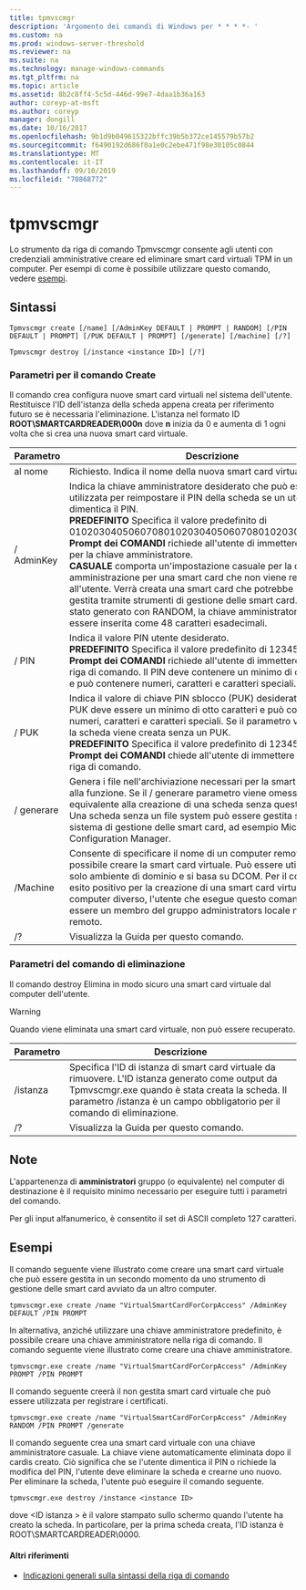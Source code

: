 ```yaml
---
title: tpmvscmgr
description: 'Argomento dei comandi di Windows per * * * *- '
ms.custom: na
ms.prod: windows-server-threshold
ms.reviewer: na
ms.suite: na
ms.technology: manage-windows-commands
ms.tgt_pltfrm: na
ms.topic: article
ms.assetid: 8b2c8ff4-5c5d-446d-99e7-4daa1b36a163
author: coreyp-at-msft
ms.author: coreyp
manager: dongill
ms.date: 10/16/2017
ms.openlocfilehash: 9b1d9b049615322bffc39b5b372ce145579b57b2
ms.sourcegitcommit: f6490192d686f0a1e0c2ebe471f98e30105c0844
ms.translationtype: MT
ms.contentlocale: it-IT
ms.lasthandoff: 09/10/2019
ms.locfileid: "70868772"
---
```

# <a name="tpmvscmgr"></a>tpmvscmgr



Lo strumento da riga di comando Tpmvscmgr consente agli utenti con credenziali amministrative creare ed eliminare smart card virtuali TPM in un computer. Per esempi di come è possibile utilizzare questo comando, vedere [esempi](#BKMK_Examples).

## <a name="syntax"></a>Sintassi

```
Tpmvscmgr create [/name] [/AdminKey DEFAULT | PROMPT | RANDOM] [/PIN DEFAULT | PROMPT] [/PUK DEFAULT | PROMPT] [/generate] [/machine] [/?]
```
```
Tpmvscmgr destroy [/instance <instance ID>] [/?]
```

### <a name="parameters-for-create-command"></a>Parametri per il comando Create

Il comando crea configura nuove smart card virtuali nel sistema dell'utente. Restituisce l'ID dell'istanza della scheda appena creata per riferimento futuro se è necessaria l'eliminazione. L'istanza nel formato ID **ROOT\SMARTCARDREADER\000n** dove **n** inizia da 0 e aumenta di 1 ogni volta che si crea una nuova smart card virtuale.

|Parametro|Descrizione|
|---------|-----------|
|al nome|Richiesto. Indica il nome della nuova smart card virtuale.|
|/ AdminKey|Indica la chiave amministratore desiderato che può essere utilizzata per reimpostare il PIN della scheda se un utente dimentica il PIN.</br>**PREDEFINITO** Specifica il valore predefinito di 010203040506070801020304050607080102030405060708.</br>**Prompt dei COMANDI** richiede all'utente di immettere un valore per la chiave amministratore.</br>**CASUALE** comporta un'impostazione casuale per la chiave di amministrazione per una smart card che non viene restituita all'utente. Verrà creata una smart card che potrebbe non essere gestita tramite strumenti di gestione delle smart card. Quando è stato generato con RANDOM, la chiave amministratore deve essere inserita come 48 caratteri esadecimali.|
|/ PIN|Indica il valore PIN utente desiderato.</br>**PREDEFINITO** Specifica il valore predefinito di 12345678 PIN.</br>**Prompt dei COMANDI** richiede all'utente di immettere un PIN nella riga di comando. Il PIN deve contenere un minimo di otto caratteri e può contenere numeri, caratteri e caratteri speciali.|
|/ PUK|Indica il valore di chiave PIN sblocco (PUK) desiderato. Il valore PUK deve essere un minimo di otto caratteri e può contenere numeri, caratteri e caratteri speciali. Se il parametro viene omesso, la scheda viene creata senza un PUK.</br>**PREDEFINITO** Specifica il valore predefinito di 12345678 PUK.</br>**Prompt dei COMANDI** chiede all'utente di immettere un PUK nella riga di comando.|
|/ generare|Genera i file nell'archiviazione necessari per la smart card virtuale alla funzione. Se il / generare parametro viene omesso, è equivalente alla creazione di una scheda senza questo file system. Una scheda senza un file system può essere gestita solo da un sistema di gestione delle smart card, ad esempio Microsoft Configuration Manager.|
|/Machine|Consente di specificare il nome di un computer remoto in cui è possibile creare la smart card virtuale. Può essere utilizzato in un solo ambiente di dominio e si basa su DCOM. Per il comando abbia esito positivo per la creazione di una smart card virtuale in un computer diverso, l'utente che esegue questo comando deve essere un membro del gruppo administrators locale nel computer remoto.|
|/?|Visualizza la Guida per questo comando.|

### <a name="parameters-for-destroy-command"></a>Parametri del comando di eliminazione

Il comando destroy Elimina in modo sicuro una smart card virtuale dal computer dell'utente.

> [!WARNING]
> Quando viene eliminata una smart card virtuale, non può essere recuperato.

|Parametro|Descrizione|
|---------|-----------|
|/istanza|Specifica l'ID di istanza di smart card virtuale da rimuovere. L'ID istanza generato come output da Tpmvscmgr.exe quando è stata creata la scheda. Il parametro /istanza è un campo obbligatorio per il comando di eliminazione.|
|/?|Visualizza la Guida per questo comando.|

## <a name="remarks"></a>Note

L'appartenenza di **amministratori** gruppo (o equivalente) nel computer di destinazione è il requisito minimo necessario per eseguire tutti i parametri del comando.

Per gli input alfanumerico, è consentito il set di ASCII completo 127 caratteri.

## <a name="BKMK_Examples"></a>Esempi

Il comando seguente viene illustrato come creare una smart card virtuale che può essere gestita in un secondo momento da uno strumento di gestione delle smart card avviato da un altro computer.
```
tpmvscmgr.exe create /name "VirtualSmartCardForCorpAccess" /AdminKey DEFAULT /PIN PROMPT
```
In alternativa, anziché utilizzare una chiave amministratore predefinito, è possibile creare una chiave amministratore nella riga di comando. Il comando seguente viene illustrato come creare una chiave amministratore.
```
tpmvscmgr.exe create /name "VirtualSmartCardForCorpAccess" /AdminKey PROMPT /PIN PROMPT
```
Il comando seguente creerà il non gestita smart card virtuale che può essere utilizzata per registrare i certificati.
```
tpmvscmgr.exe create /name "VirtualSmartCardForCorpAccess" /AdminKey RANDOM /PIN PROMPT /generate
```
Il comando seguente crea una smart card virtuale con una chiave amministratore casuale. La chiave viene automaticamente eliminata dopo il cardis creato. Ciò significa che se l'utente dimentica il PIN o richiede la modifica del PIN, l'utente deve eliminare la scheda e crearne uno nuovo. Per eliminare la scheda, l'utente può eseguire il comando seguente.
```
tpmvscmgr.exe destroy /instance <instance ID> 
```
dove \<ID istanza > è il valore stampato sullo schermo quando l'utente ha creato la scheda. In particolare, per la prima scheda creata, l'ID istanza è ROOT\SMARTCARDREADER\0000.

#### <a name="additional-references"></a>Altri riferimenti

-   [Indicazioni generali sulla sintassi della riga di comando](command-line-syntax-key.md)
